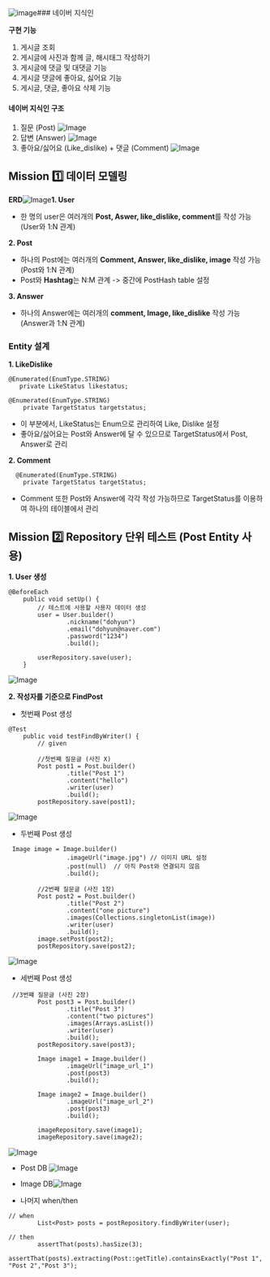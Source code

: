 ![image](https://github.com/user-attachments/assets/e2032450-ca24-4f69-8146-b33c66f581e4)### 네이버 지식인

**구현 기능**
1. 게시글 조회
2. 게시글에 사진과 함께 글, 해시태그 작성하기 
3. 게시글에 댓글 및 대댓글 기능
4. 게시글 댓글에 좋아요, 싫어요 기능
5. 게시글, 댓글, 좋아요 삭제 기능

#### 네이버 지식인 구조
1. 질문 (Post)
![Image](https://github.com/user-attachments/assets/7c03d81a-2dc6-4525-a813-80c91426f3e0)
2. 답변 (Answer)
![Image](https://github.com/user-attachments/assets/a648fd62-186e-49f9-a412-3beb63e4be2b)
3. 좋아요/싫어요 (Like_dislike) + 댓글 (Comment)
![Image](https://github.com/user-attachments/assets/251a48a4-0e74-4030-bde4-0b8d74e4e200)

## Mission 1️⃣ 데이터 모델링 
**ERD**![Image](https://github.com/user-attachments/assets/e1c66816-b435-4335-80f9-a36cbd603e03)**1. User**
- 한 명의 user은 여러개의 **Post, Aswer, like_dislike, comment**를 작성 가능 (User와 1:N 관계)

**2. Post**
- 하나의 Post에는 여러개의 **Comment, Answer, like_dislike, image** 작성 가능 (Post와 1:N 관계)
- Post와 **Hashtag**는 N:M 관계 -> 중간에 PostHash table 설정

**3. Answer**
- 하나의 Answer에는 여러개의 **comment, Image, like_dislike** 작성 가능 (Answer과 1:N 관계)

### Entity 설계 

**1. LikeDislike**
```
@Enumerated(EnumType.STRING)
   private LikeStatus likestatus;

@Enumerated(EnumType.STRING)
    private TargetStatus targetstatus;
```
- 이 부분에서, LikeStatus는 Enum으로 관리하여 Like, Dislike 설정
- 좋아요/싫어요는 Post와 Answer에 달 수 있으므로 TargetStatus에서 Post, Answer로 관리

**2. Comment**
```
  @Enumerated(EnumType.STRING)
    private TargetStatus targetStatus;
```
- Comment 또한 Post와 Answer에 각각 작성 가능하므로 TargetStatus를 이용하여 하나의 테이블에서 관리

## Mission 2️⃣ Repository 단위 테스트 (Post Entity 사용)

**1. User 생성**
```
@BeforeEach
    public void setUp() {
        // 테스트에 사용할 사용자 데이터 생성
        user = User.builder()
                .nickname("dohyun")
                .email("dohyun@naver.com")
                .password("1234")
                .build();

        userRepository.save(user);
    }
```
![Image](https://github.com/user-attachments/assets/8b2227f0-43b7-4b36-ae46-accc9386423d)

**2. 작성자를 기준으로 FindPost**
- 첫번째 Post 생성 
```
@Test
    public void testFindByWriter() {
        // given

        //첫번째 질문글 (사진 X)
        Post post1 = Post.builder()
                .title("Post 1")
                .content("hello")
                .writer(user)
                .build();
        postRepository.save(post1);

```
![Image](https://github.com/user-attachments/assets/dffeab57-e437-48eb-ace8-fc28a72cc7af)

- 두번째 Post 생성 
```
 Image image = Image.builder()
                .imageUrl("image.jpg") // 이미지 URL 설정
                .post(null)  // 아직 Post와 연결되지 않음
                .build();

        //2번째 질문글 (사진 1장)
        Post post2 = Post.builder()
                .title("Post 2")
                .content("one picture")
                .images(Collections.singletonList(image))
                .writer(user)
                .build();
        image.setPost(post2);
        postRepository.save(post2);
```
![Image](https://github.com/user-attachments/assets/a45d367d-4a33-4cc7-9504-4db1a22590cb)

- 세번째 Post 생성
```
 //3번쨰 질문글 (사진 2장)
        Post post3 = Post.builder()
                .title("Post 3")
                .content("two pictures")
                .images(Arrays.asList())
                .writer(user)
                .build();
        postRepository.save(post3);

        Image image1 = Image.builder()
                .imageUrl("image_url_1")
                .post(post3)
                .build();

        Image image2 = Image.builder()
                .imageUrl("image_url_2")
                .post(post3)
                .build();

        imageRepository.save(image1);
        imageRepository.save(image2);

```
![Image](https://github.com/user-attachments/assets/5e5e52df-bfa7-459e-a5b9-5ecf8d3dd19b)

- Post DB
![Image](https://github.com/user-attachments/assets/fe378097-02c1-4153-979f-ea16c396b5f2)
- Image DB![Image](https://github.com/user-attachments/assets/e5232e8e-39c2-48da-80d2-0445e0744e42)

- 나머지 when/then
```
// when
        List<Post> posts = postRepository.findByWriter(user);

// then
        assertThat(posts).hasSize(3);
        assertThat(posts).extracting(Post::getTitle).containsExactly("Post 1", "Post 2","Post 3");
```

